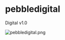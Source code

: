 # pebbledigital
Digital v1.0

![pebbledigital.png](http://www.edwarddam.com/images/pebbledigital.png)
